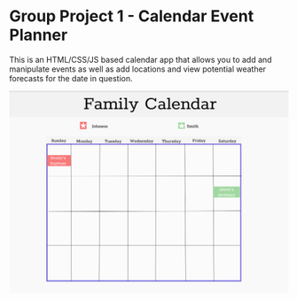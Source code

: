 # Group Project 1 - Calendar Event Planner

This is an HTML/CSS/JS based calendar app that allows you to add and manipulate events as well as add locations and view potential weather forecasts for the date in question.

![alt_text](/assets/images/markdown_img.png)